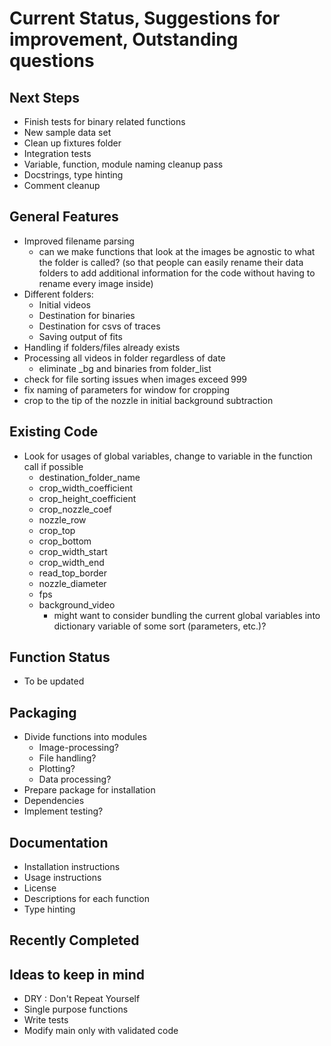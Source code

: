 # Current Status, Suggestions for improvement, Outstanding questions

## Next Steps
* Finish tests for binary related functions
* New sample data set
* Clean up fixtures folder
* Integration tests
* Variable, function, module naming cleanup pass
* Docstrings, type hinting
* Comment cleanup


## General Features
* Improved filename parsing
  * can we make functions that look at the images be agnostic to what the folder is called? (so that people can easily rename their data folders to add additional information for the code without having to rename every image inside)
* Different folders:
  * Initial videos
  * Destination for binaries
  * Destination for csvs of traces
  * Saving output of fits
* Handling if folders/files already exists
* Processing all videos in folder regardless of date
  * eliminate _bg and binaries from folder_list
* check for file sorting issues when images exceed 999
* fix naming of parameters for window for cropping
* crop to the tip of the nozzle in initial background subtraction

## Existing Code
* Look for usages of global variables, change to variable in the function call if possible
  * destination_folder_name
  * crop_width_coefficient
  * crop_height_coefficient
  * crop_nozzle_coef
  * nozzle_row
  * crop_top
  * crop_bottom
  * crop_width_start
  * crop_width_end
  * read_top_border
  * nozzle_diameter
  * fps
  * background_video
    * might want to consider bundling the current global variables into dictionary variable of some sort (parameters, etc.)?


## Function Status
* To be updated
<!-- * Implemented in current package
  * folder_name_parse

* Awaiting pull request
  * nonzero_runs
  * zero_runs
  * closest_index_for_value (find_closest_value)
  * make_destination_folders

* In progress
  * define_image_parameters
    * Does this function still work with the zoomed in version? (is that taken care of via crop_height_coefficient?)
    * global variables: crop_width_coefficient, crop_height_coefficient, crop_nozzle_coef
    * are crop_width_start/end left and right?
  * parameters

* To be implemented in current package
  * find_bottom_border_black
    * what are the differing roles of find_bottom_border_black and find_bottom_border_white?
  * find_top_border
    * global variables: nozzle_row, crop_top, crop_bottom, crop_width_start, crop_width_end
  * find_bottom_border_white
  * process_to_csv
    * global variables: destination_folder_name, read_top_border
  * determine_min_diameter
  * produce_time_diameter_data
    * global variables: destination_folder_name, nozzle_diameter, fps
    * is nozzle_row used?
  * plot_all
  * generate_df
    * currently filenames have to be very specific to be able to parse (hard coded splitting)
    * currently takes sample_num and include_ratio (build into parameter dictionary)
  * convert_Li_bg_subtract
    * hard-coded filename parsing
    * currently does not handle folder existing well
    * global variables: (initiates destination_folder_name?) nozzle_row, crop_top, crop_bottom, crop_width_end, crop_width_start, background_video
  * find_lambda_E
  * unnamed function(s) that capture the portions currently outside of functions
    * importing libraries (two major sections, second is just prior to find_lambda_E)
    * set up folder_list
    * iterate through folder_list
      * filename parsing hard code folder[:x]
      * fails if file has already been partially processed
    * creates dataframe and plots it (already separate functions, just calling them)
    * Other kinds of plotting (ex. including ratio)
    * setting begin_R0_tc_range, end_R0_tc_range
    * additional portion that replicates some part of generate_df and produced df_w_tc_short_bg, same for df_w_tc
    * attempts fits
      * relies on run and sample being unique, which should come from better filename parsing
      * what causes fitting to fail? How do we produce meaningful fail information?
    * create dataframe from fits
    * save fits to csv -->

## Packaging
* Divide functions into modules
  * Image-processing?
  * File handling?
  * Plotting?
  * Data processing?
* Prepare package for installation
* Dependencies
* Implement testing?

## Documentation
* Installation instructions
* Usage instructions
* License
* Descriptions for each function
* Type hinting

## Recently Completed


## Ideas to keep in mind
* DRY : Don't Repeat Yourself
* Single purpose functions
* Write tests
* Modify main only with validated code
